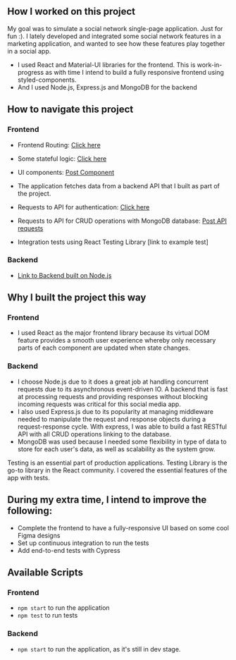 ## How I worked on this project

My goal was to simulate a social network single-page application. Just for fun :). I lately developed and integrated some social network features in a marketing application, and wanted to see how these features play together in a social app.

- I used React and Material-UI libraries for the frontend. This is work-in-progress as with time I intend to build a fully responsive frontend using styled-components.
- And I used Node.js, Express.js and MongoDB for the backend

## How to navigate this project

### Frontend

- Frontend Routing: [Click here](https://github.com/Lambertyubin/social_media_frontend/blob/main/src/MainRouter.js#L11)
- Some stateful logic: [Click here](https://github.com/Lambertyubin/social_media_frontend/blob/main/src/components/post/NewPost.js#L62)
- UI components: [Post Component](https://github.com/Lambertyubin/social_media_frontend/blob/main/src/components/post/Post.js#L53)

- The application fetches data from a backend API that I built as part of the project.
- Requests to API for authentication: [Click here](https://github.com/Lambertyubin/social_media_frontend/blob/main/src/components/auth/api-auth.js#L3)
- Requests to API for CRUD operations with MongoDB database: [Post API requests](https://github.com/Lambertyubin/social_media_frontend/blob/main/src/components/post/api-post.js#L61)

- Integration tests using React Testing Library [link to example test]

### Backend

- [Link to Backend built on Node.js](https://github.com/Lambertyubin/social_media_backend)

## Why I built the project this way

### Frontend

- I used React as the major frontend library because its virtual DOM feature provides a smooth user experience whereby only necessary parts of each component are updated when state changes.

### Backend

- I choose Node.js due to it does a great job at handling concurrent requests due to its asynchronous event-driven IO. A backend that is fast at processing requests and providing responses without blocking incoming requests was critical for this social media app.
- I also used Express.js due to its popularity at managing middleware needed to manipulate the request and response objects during a request-response cycle. With express, I was able to build a fast RESTful API with all CRUD operations linking to the database.
- MongoDB was used because I needed some flexibility in type of data to store for each user's data, as well as scalability as the system grow.

Testing is an essential part of production applications. Testing Library is the go-to library in the React community. I covered the essential features of the app with tests.

## During my extra time, I intend to improve the following:

- Complete the frontend to have a fully-responsive UI based on some cool Figma designs
- Set up continuous integration to run the tests
- Add end-to-end tests with Cypress

## Available Scripts

### Frontend

- `npm start` to run the application
- `npm test` to run tests

### Backend

- `npm start` to run the application, as it's still in dev stage.
